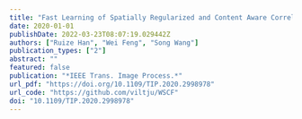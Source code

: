 ```yaml
---
title: "Fast Learning of Spatially Regularized and Content Aware Correlation Filter for Visual Tracking (IEEE Trans. Image Process., 2020)"
date: 2020-01-01
publishDate: 2022-03-23T08:07:19.029442Z
authors: ["Ruize Han", "Wei Feng", "Song Wang"]
publication_types: ["2"]
abstract: ""
featured: false
publication: "*IEEE Trans. Image Process.*"
url_pdf: "https://doi.org/10.1109/TIP.2020.2998978"
url_code: "https://github.com/viltju/WSCF"
doi: "10.1109/TIP.2020.2998978"
---
```


